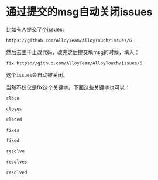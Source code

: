 # 通过提交的msg自动关闭issues

比如有人提交了个issues:

 `https://github.com/AlloyTeam/AlloyTouch/issues/6`

然后去主干上改代码，改完之后提交填msg的时候，填入：

`fix https://github.com/AlloyTeam/AlloyTouch/issues/6`

这个`issues`会自动被关闭。

当然不仅仅是fix这个关键字。下面这些关键字也可以：

```sh
close

closes

closed

fixes

fixed

resolve

resolves

resolved
````
